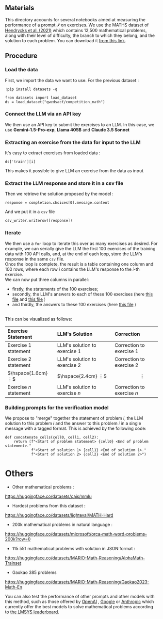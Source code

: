 ## Materials

This directory accounts for several notebooks aimed at measuring the performance of a prompt 𝒫 on exercises.
We use the MATHS dataset of [Hendrycks et al. (2021)](https://arxiv.org/pdf/2103.03874) which contains 12,500 mathematical problems, along with their level of difficulty, the branch to which they belong, and the solution to each problem. You can download it [from this link](https://huggingface.co/datasets/qwedsacf/competition_math).

## Procedure

### Load the data

First, we import the data we want to use. For the previous dataset :
```
!pip install datasets -q
```

```
from datasets import load_dataset
ds = load_dataset("qwedsacf/competition_math")
```
### Connect the LLM via an API key
We then use an API key to submit the exercises to an LLM. In this case, we use **Gemini-1.5-Pro-exp**, **LIama 405B** and **Claude 3.5 Sonnet**


### Extracting an exercise from the data for input to the LLM

It's easy to extract exercises from loaded data :
```
ds['train'][i]
```
This makes it possible to give LLM an exercise from the data as input.

### Extract the LLM response and store it in a csv file
Then we retrieve the solution proposed by the model :

```
response = completion.choices[0].message.content
```
And we put it in a `csv` file
```
csv_writer.writerow([response])
```
### Iterate 
We then use a `for` loop to iterate this over as many exercises as desired. For example, we can serially give the LLM the first 100 exercises of the training data with 100 API calls, and, at the end of each loop, store the LLM's response in the same `csv` file.
<br>
Once the loop is complete, the result is a table containing one column and 100 rows, where each row $`i`$ contains the LLM's response to the $`i`$-th exercise.
<br>
We can now put three columns in parallel:
* firstly, the statements of the 100 exercises;
* secondly, the LLM's answers to each of these 100 exercises (here [this file](https://github.com/ZygoOoade/Statistics_on_prompts/blob/14b821865bdaece862d9acc1f1de008efef25762/Gemini-pro-exp-answers.csv) and [this file](https://github.com/ZygoOoade/Statistics_on_prompts/blob/14b821865bdaece862d9acc1f1de008efef25762/LIama_responses.csv) )
* and thirdly, the answers to these 100 exercises (here [this file](https://github.com/ZygoOoade/Statistics_on_prompts/blob/14b821865bdaece862d9acc1f1de008efef25762/50_corrected_exercises.csv) )
<br>
This can be visualized as follows:

| Exercise Statement | LLM's Solution | Correction |
|:-------------------|:---------------|:-----------|
| Exercise 1 statement | LLM's solution to exercise 1 | Correction to exercise 1 |
| Exercise 2 statement | LLM's solution to exercise 2 | Correction to exercise 2 |
| $`\hspace{1.6cm} ⋮`$ | $`\hspace{2.4cm} ⋮`$ | $`\hspace{2cm} ⋮`$ |
| Exercise *n* statement | LLM's solution to exercise *n* | Correction to exercise *n* |



### Building prompts for the verification model

We propose to "merge" together the statement of problem _i_, the LLM solution to this problem _i_ and the answer to this problem _i_ in a single message with a tagged format. This is achieved by the following code:
```
def concatenate_cells(cell0, cell1, cell2):
    return (f"<Start of problem statement> {cell0} <End of problem statement>."
            f"<Start of solution 1> {cell1} <End of solution 1>."
            f"<Start of solution 2> {cell2} <End of solution 2>")
```

# Others

* Other mathematical problems :

https://huggingface.co/datasets/cais/mmlu

* Hardest problems from this dataset :

https://huggingface.co/datasets/lighteval/MATH-Hard

* 200k mathematical problems in natural language :

https://huggingface.co/datasets/microsoft/orca-math-word-problems-200k?row=0

* 115 551 mathematical problems with solution in JSON format :

https://huggingface.co/datasets/MARIO-Math-Reasoning/AlphaMath-Trainset

* Gaokao 385 problems

https://huggingface.co/datasets/MARIO-Math-Reasoning/Gaokao2023-Math-En

You can also test the performance of other prompts and other models with this method, such as those offered by [OpenAI](https://platform.openai.com/docs/overview) , [Google](https://console.cloud.google.com/vertex-ai/model-garden) or [Anthropic](https://console.anthropic.com) which currently offer the best models to solve mathematical problems according to [the LMSYS leaderboard](https://chat.lmsys.org/?leaderboard).



